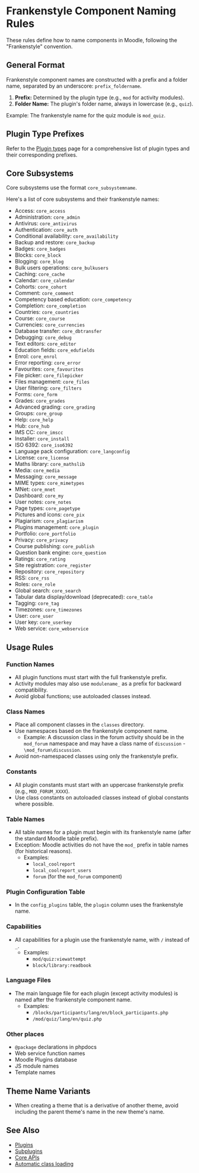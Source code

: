 # Frankenstyle Component Naming Rules

These rules define how to name components in Moodle, following the "Frankenstyle" convention.

## General Format

Frankenstyle component names are constructed with a prefix and a folder name, separated by an underscore: `prefix_foldername`.

1.  **Prefix:** Determined by the plugin type (e.g., `mod` for activity modules).
2.  **Folder Name:** The plugin's folder name, always in lowercase (e.g., `quiz`).

   Example: The frankenstyle name for the quiz module is `mod_quiz`.

## Plugin Type Prefixes

Refer to the [Plugin types](https://docs.moodle.org/dev/Plugin_types) page for a comprehensive list of plugin types and their corresponding prefixes.

## Core Subsystems

Core subsystems use the format `core_subsystemname`.

Here's a list of core subsystems and their frankenstyle names:

-   Access: `core_access`
-   Administration: `core_admin`
-   Antivirus: `core_antivirus`
-   Authentication: `core_auth`
-   Conditional availability: `core_availability`
-   Backup and restore: `core_backup`
-   Badges: `core_badges`
-   Blocks: `core_block`
-   Blogging: `core_blog`
-   Bulk users operations: `core_bulkusers`
-   Caching: `core_cache`
-   Calendar: `core_calendar`
-   Cohorts: `core_cohort`
-   Comment: `core_comment`
-   Competency based education: `core_competency`
-   Completion: `core_completion`
-   Countries: `core_countries`
-   Course: `core_course`
-   Currencies: `core_currencies`
-   Database transfer: `core_dbtransfer`
-   Debugging: `core_debug`
-   Text editors: `core_editor`
-   Education fields: `core_edufields`
-   Enrol: `core_enrol`
-   Error reporting: `core_error`
-   Favourites: `core_favourites`
-   File picker: `core_filepicker`
-   Files management: `core_files`
-   User filtering: `core_filters`
-   Forms: `core_form`
-   Grades: `core_grades`
-   Advanced grading: `core_grading`
-   Groups: `core_group`
-   Help: `core_help`
-   Hub: `core_hub`
-   IMS CC: `core_imscc`
-   Installer: `core_install`
-   ISO 6392: `core_iso6392`
-   Language pack configuration: `core_langconfig`
-   License: `core_license`
-   Maths library: `core_mathslib`
-   Media: `core_media`
-   Messaging: `core_message`
-   MIME types: `core_mimetypes`
-   MNet: `core_mnet`
-   Dashboard: `core_my`
-   User notes: `core_notes`
-   Page types: `core_pagetype`
-   Pictures and icons: `core_pix`
-   Plagiarism: `core_plagiarism`
-   Plugins management: `core_plugin`
-   Portfolio: `core_portfolio`
-   Privacy: `core_privacy`
-   Course publishing: `core_publish`
-   Question bank engine: `core_question`
-   Ratings: `core_rating`
-   Site registration: `core_register`
-   Repository: `core_repository`
-   RSS: `core_rss`
-   Roles: `core_role`
-   Global search: `core_search`
-   Tabular data display/download (deprecated): `core_table`
-   Tagging: `core_tag`
-   Timezones: `core_timezones`
-   User: `core_user`
-   User key: `core_userkey`
-   Web service: `core_webservice`

## Usage Rules

### Function Names

-   All plugin functions must start with the full frankenstyle prefix.
-   Activity modules may also use `modulename_` as a prefix for backward compatibility.
-   Avoid global functions; use autoloaded classes instead.

### Class Names

-   Place all component classes in the `classes` directory.
-   Use namespaces based on the frankenstyle component name.
    -   Example: A discussion class in the forum activity should be in the `mod_forum` namespace and may have a class name of `discussion` - `\mod_forum\discussion`.
-   Avoid non-namespaced classes using only the frankenstyle prefix.

### Constants

-   All plugin constants must start with an uppercase frankenstyle prefix (e.g., `MOD_FORUM_XXXX`).
-   Use class constants on autoloaded classes instead of global constants where possible.

### Table Names

-   All table names for a plugin must begin with its frankenstyle name (after the standard Moodle table prefix).
-   Exception: Moodle activities do not have the `mod_` prefix in table names (for historical reasons).
    -   Examples:
        -   `local_coolreport`
        -   `local_coolreport_users`
        -   `forum` (for the `mod_forum` component)

### Plugin Configuration Table

-   In the `config_plugins` table, the `plugin` column uses the frankenstyle name.

### Capabilities

-   All capabilities for a plugin use the frankenstyle name, with `/` instead of `_`.
    -   Examples:
        -   `mod/quiz:viewattempt`
        -   `block/library:readbook`

### Language Files

-   The main language file for each plugin (except activity modules) is named after the frankenstyle component name.
    -   Examples:
        -   `/blocks/participants/lang/en/block_participants.php`
        -   `/mod/quiz/lang/en/quiz.php`

### Other places

-   `@package` declarations in phpdocs
-   Web service function names
-   Moodle Plugins database
-   JS module names
-   Template names

## Theme Name Variants

-   When creating a theme that is a derivative of another theme, avoid including the parent theme's name in the new theme's name.

## See Also

-   [Plugins](https://docs.moodle.org/dev/Plugins)
-   [Subplugins](https://docs.moodle.org/dev/Subplugins)
-   [Core APIs](https://docs.moodle.org/dev/Core_APIs)
-   [Automatic class loading](https://docs.moodle.org/dev/Automatic_class_loading)
